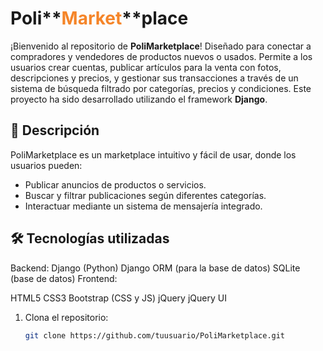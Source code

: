# Poli**<span style="color:#F58529;">Market</span>**place

¡Bienvenido al repositorio de **PoliMarketplace**! Diseñado para conectar a compradores y vendedores de productos nuevos o usados. Permite a los usuarios crear cuentas, publicar artículos para la venta con fotos, descripciones y precios, y gestionar sus transacciones a través de un sistema de búsqueda filtrado por categorías, precios y condiciones.  Este proyecto ha sido desarrollado utilizando el framework **Django**.

## 🚀 Descripción
PoliMarketplace es un marketplace intuitivo y fácil de usar, donde los usuarios pueden:
- Publicar anuncios de productos o servicios.
- Buscar y filtrar publicaciones según diferentes categorías.
- Interactuar mediante un sistema de mensajería integrado.

## 🛠️ Tecnologías utilizadas
Backend:
Django (Python)
Django ORM (para la base de datos)
SQLite (base de datos)
Frontend:

HTML5
CSS3
Bootstrap (CSS y JS)
jQuery
jQuery UI



1. Clona el repositorio:
   ```bash
   git clone https://github.com/tuusuario/PoliMarketplace.git
